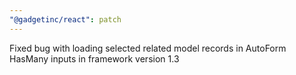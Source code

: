```yaml
---
"@gadgetinc/react": patch
---
```


Fixed bug with loading selected related model records in AutoForm HasMany inputs in framework version 1.3
